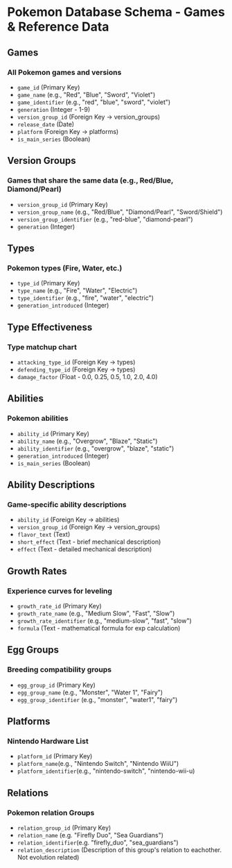 # Pokemon Database Schema - Games & Reference Data

## Games

### **All Pokemon games and versions**

- `game_id` (Primary Key)
- `game_name` (e.g., "Red", "Blue", "Sword", "Violet")
- `game_identifier` (e.g., "red", "blue", "sword", "violet")
- `generation` (Integer - 1-9)
- `version_group_id` (Foreign Key → version_groups)
- `release_date` (Date)
- `platform` (Foreign Key → platforms)
- `is_main_series` (Boolean)

## Version Groups

### **Games that share the same data (e.g., Red/Blue, Diamond/Pearl)**

- `version_group_id` (Primary Key)
- `version_group_name` (e.g., "Red/Blue", "Diamond/Pearl", "Sword/Shield")
- `version_group_identifier` (e.g., "red-blue", "diamond-pearl")
- `generation` (Integer)

## Types

### **Pokemon types (Fire, Water, etc.)**

- `type_id` (Primary Key)
- `type_name` (e.g., "Fire", "Water", "Electric")
- `type_identifier` (e.g., "fire", "water", "electric")
- `generation_introduced` (Integer)

## Type Effectiveness

### **Type matchup chart**

- `attacking_type_id` (Foreign Key → types)
- `defending_type_id` (Foreign Key → types)
- `damage_factor` (Float - 0.0, 0.25, 0.5, 1.0, 2.0, 4.0)

## Abilities

### **Pokemon abilities**

- `ability_id` (Primary Key)
- `ability_name` (e.g., "Overgrow", "Blaze", "Static")
- `ability_identifier` (e.g., "overgrow", "blaze", "static")
- `generation_introduced` (Integer)
- `is_main_series` (Boolean)

## Ability Descriptions

### **Game-specific ability descriptions**

- `ability_id` (Foreign Key → abilities)
- `version_group_id` (Foreign Key → version_groups)
- `flavor_text` (Text)
- `short_effect` (Text - brief mechanical description)
- `effect` (Text - detailed mechanical description)

## Growth Rates

### **Experience curves for leveling**

- `growth_rate_id` (Primary Key)
- `growth_rate_name` (e.g., "Medium Slow", "Fast", "Slow")
- `growth_rate_identifier` (e.g., "medium-slow", "fast", "slow")
- `formula` (Text - mathematical formula for exp calculation)

## Egg Groups

### **Breeding compatibility groups**

- `egg_group_id` (Primary Key)
- `egg_group_name` (e.g., "Monster", "Water 1", "Fairy")
- `egg_group_identifier` (e.g., "monster", "water1", "fairy")

## Platforms

### **Nintendo Hardware List**

- `platform_id` (Primary Key)
- `platform_name`(e.g., "Nintendo Switch", "Nintendo WiiU")
- `platform_identifier`(e.g., "nintendo-switch", "nintendo-wii-u)

## Relations

### **Pokemon relation Groups**

- `relation_group_id` (Primary Key)
- `relation_name` (e.g. "Firefly Duo", "Sea Guardians")
- `relation_identifier`(e.g. "firefly_duo", "sea_guardians")
- `relation_description` (Description of this group's relation to eachother. Not evolution related)
